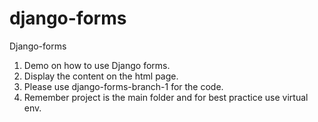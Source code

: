 # django-forms
Django-forms
1. Demo on how to use Django forms.
2. Display the content on the html page.
3. Please use django-forms-branch-1 for the code.
4. Remember project is the main folder and for best practice use virtual env.
